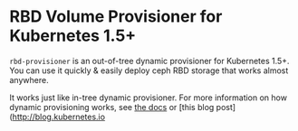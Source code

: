 # RBD Volume Provisioner for Kubernetes 1.5+

`rbd-provisioner` is an out-of-tree dynamic provisioner for Kubernetes 1.5+.
You can use it quickly & easily deploy ceph RBD storage that works almost
anywhere.

It works just like in-tree dynamic provisioner. For more information on how
dynamic provisioning works, see [the docs](http://kubernetes.io/docs/user-guide/persistent-volumes/)
or [this blog post](http://blog.kubernetes.io